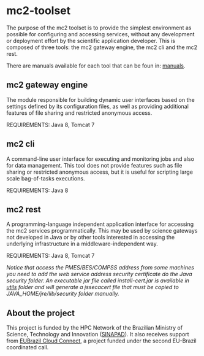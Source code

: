 # mc2-toolset
The purpose of the mc2 toolset is to provide the simplest environment as possible for configuring and accessing services, without any development or deployment effort by the scientific application developer. This is composed of three tools: the mc2 gateway engine, the mc2 cli and the mc2 rest.

There are manuals available for each tool that can be foun in: [manuals](https://github.com/bastosbf/mc2-toolset/tree/master/manuals).

mc2 gateway engine
--------------
The module responsible for building dynamic user interfaces based on the settings defined by its configuration files, as well as providing additional features of file sharing and restricted anonymous access.

REQUIREMENTS: Java 8, Tomcat 7

mc2 cli
--------------
A command-line user interface for executing and monitoring jobs and also for data management. This tool does not provide features such as file sharing or restricted anonymous access, but it is useful for scripting large scale bag-of-tasks executions. 

REQUIREMENTS: Java 8

mc2 rest
--------------
A programming-language independent application interface for accessing the mc2 services programmatically. This may be used by science gateways not developed in Java or by other tools interested in accessing the underlying infrastructure in a middleware-independent way.

REQUIREMENTS: Java 8, Tomcat 7

*Notice that access the PMES/BES/COMPSS address from some machines you need to add the web service address security certificate do the Java security folder.  An executable jar file called install-cert.jar is available in [utils](https://github.com/bastosbf/mc2-toolset/tree/master/utils) folder and will generate a jssecacert file that must be copied to JAVA_HOME/jre/lib/security folder manually.*

About the project
---------------
This project is funded by the HPC Network of the Brazilian Ministry of Science, Technology and Innovation ([SINAPAD](http://www.lncc.br/sinapad)). It also receives support from [EUBrazil Cloud Connect](http://www.eubrazilcloudconnect.eu), a project funded under the second EU-Brazil coordinated call.
